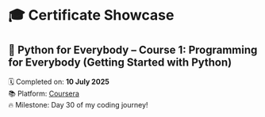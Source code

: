 # 🎓 Certificate Showcase

## 🐍 Python for Everybody – Course 1: Programming for Everybody (Getting Started with Python)

🗓️ Completed on: **10 July 2025**  
📚 Platform: [Coursera](https://coursera.org)  
🔥 Milestone: Day 30 of my coding journey!

